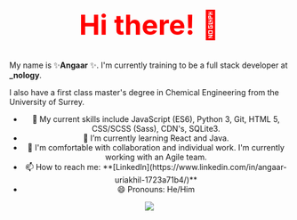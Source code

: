 <h1 align="center" style="color:red; font-size:50px;">  Hi there! 👋 </h1> 

My name is ✨**Angaar** ✨. I'm currently training to be a full stack developer at **_nology**. 

I also have a first class master's degree in Chemical Engineering from the University of Surrey. 
<ul align="center"> 
  <li> 🔭 My current skills include JavaScript (ES6), Python 3, Git, HTML 5, CSS/SCSS (Sass), CDN's, SQLite3. </li> 
  <li> 🌱 I’m currently learning React and Java. </li> 
  <li> 👯 I'm comfortable with collaboration and individual work. I'm currently working with an Agile team. </li>   
  <li> 📫 How to reach me: **[LinkedIn](https://www.linkedin.com/in/angaar-uriakhil-1723a71b4/)** </li> 
  <li> 😄 Pronouns: He/Him </li> 
</ul> 

<p align="center">
<a href="https://github.com/anuraghazra/github-readme-stats">
  <img src="https://github-readme-stats.vercel.app/api?username=angaar96&show_icons=true&theme=tokyonight"/>
</a>
</p> 

